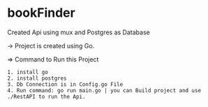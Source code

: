 # bookFinder
Created Api using mux and Postgres as Database

-> Project is created using Go.

=> Command to Run this Project

    1. install go
    2. install postgres
    3. Db Connection is in Config.go File
    4. Run command: go run main.go | you can Build project and use ./RestAPI to run the Api.
